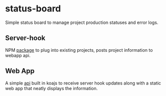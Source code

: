 # status-board
Simple status board to manage project production statuses and error logs.
## Server-hook
NPM [package](./server-hook/README.md) to plug into existing projects, posts project information to webapp api.
## Web App
A simple [api](./webapp/README.md) built in koajs to receive server hook updates along with a static web app that neatly displays the information.
